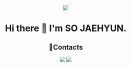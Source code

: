 <div align="center">
<img src="https://capsule-render.vercel.app/api?type=Soft&color=auto&height=200&section=header&text=Wecome%20Github&fontSize=60&animation=blink" />


# Hi there 👋 I'm SO JAEHYUN.

<h2>📮Contacts</h2>
<a href="socowjh@gmail.com" target="_blank"><img src="https://img.shields.io/badge/socowjh@gmail.com-EA4335?style=flat&logo=Gmail&logoColor=white"></a> 
<a href="https://velog.io/@so960225" target="_blank"><img src="https://img.shields.io/badge/Velog/so960225-20C997?style=flat&logo=Velog&logoColor=white"></a> 
